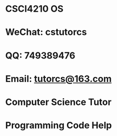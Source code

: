 # CSCI4210 OS

# WeChat: cstutorcs

# QQ: 749389476

# Email: tutorcs@163.com

# Computer Science Tutor

# Programming Code Help
